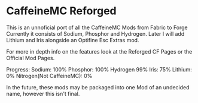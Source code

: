 # CaffeineMC Reforged

This is an unnoficial port of all the CaffeineMC Mods from Fabric to Forge
Currently it consists of Sodium, Phosphor and Hydrogen. Later I will add Lithium and Iris alongside an Optifine Esc Extras mod.

For more in depth info on the features look at the Reforged CF Pages or the Official Mod Pages.


Progress:
Sodium: 100%
Phosphor: 100%
Hydrogen 99%
Iris: 75%
Lithium: 0%
Nitrogen(Not CaffeineMC): 0%

In the future, these mods may be packaged into one Mod of an undecided name, however this isn't final.
